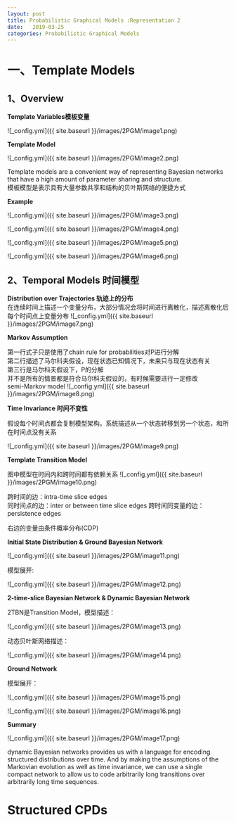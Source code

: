 ```yaml
---
layout: post
title: Probabilistic Graphical Models :Representation 2
date:   2019-03-25
categories: Probabilistic Graphical Models
---
```


# 一、Template Models
## 1、Overview  
**Template Variables模板变量**  

![_config.yml]({{ site.baseurl }}/images/2PGM/image1.png)  

**Template Model**    

![_config.yml]({{ site.baseurl }}/images/2PGM/image2.png)   

Template models are a convenient way of representing Bayesian networks that have a high amount of parameter sharing and structure.    
模板模型是表示具有大量参数共享和结构的贝叶斯网络的便捷方式  

**Example**   

![_config.yml]({{ site.baseurl }}/images/2PGM/image3.png)  

![_config.yml]({{ site.baseurl }}/images/2PGM/image4.png)  

![_config.yml]({{ site.baseurl }}/images/2PGM/image5.png) 

![_config.yml]({{ site.baseurl }}/images/2PGM/image6.png)    

 ## 2、Temporal Models  时间模型   
 
 **Distribution over Trajectories 轨迹上的分布**  
 在连续时间上描述一个变量分布，大部分情况会将时间进行离散化，描述离散化后每个时间点上变量分布
![_config.yml]({{ site.baseurl }}/images/2PGM/image7.png)  

**Markov Assumption**   

第一行式子只是使用了chain rule for probabilities对P进行分解    
第二行描述了马尔科夫假设，现在状态已知情况下，未来只与现在状态有关   
第三行是马尔科夫假设下，P的分解   
并不是所有的情景都是符合马尔科夫假设的，有时候需要进行一定修改    
semi-Markov model 
![_config.yml]({{ site.baseurl }}/images/2PGM/image8.png)  

**Time Invariance 时间不变性**  

假设每个时间点都会复制模型架构。系统描述从一个状态转移到另一个状态，和所在时间点没有关系

![_config.yml]({{ site.baseurl }}/images/2PGM/image9.png) 

**Template Transition Model** 

图中模型在时间内和跨时间都有依赖关系
![_config.yml]({{ site.baseurl }}/images/2PGM/image10.png) 
  
跨时间的边：intra-time slice edges  
同时间点的边：inter or between time slice edges 
跨时间同变量的边：persistence edges   

右边的变量由条件概率分布(CDP)
  
**Initial State Distribution & Ground Bayesian Network**  

![_config.yml]({{ site.baseurl }}/images/2PGM/image11.png) 

模型展开:  

![_config.yml]({{ site.baseurl }}/images/2PGM/image12.png) 

**2-time-slice Bayesian Network & Dynamic Bayesian Network**  

2TBN是Transition Model，模型描述： 

![_config.yml]({{ site.baseurl }}/images/2PGM/image13.png) 

动态贝叶斯网络描述：  

![_config.yml]({{ site.baseurl }}/images/2PGM/image14.png) 

**Ground Network**  

模型展开： 

![_config.yml]({{ site.baseurl }}/images/2PGM/image15.png) 

![_config.yml]({{ site.baseurl }}/images/2PGM/image16.png) 

**Summary**  

![_config.yml]({{ site.baseurl }}/images/2PGM/image17.png)  

dynamic Bayesian networks provides us with a language for encoding structured distributions over time. And by making the assumptions of the Markovian evolution as well as time invariance, we can use a single compact network to allow us to code arbitrarily long transitions over arbitrarily long time sequences. 


# Structured CPDs
